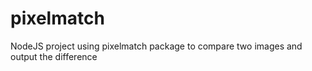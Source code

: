 # pixelmatch
NodeJS project using pixelmatch package to compare two images and output the difference
